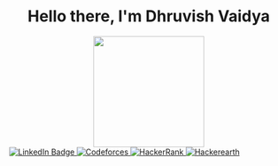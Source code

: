 <div id="header" align="center">
  <h1>Hello there, I'm Dhruvish Vaidya </h1>
  <img src="https://img.stablecog.com/insecure/1920w/aHR0cHM6Ly9iLnN0YWJsZWNvZy5jb20vMTg1OGZmMTktMTI4Ny00NWUwLTg5YjEtYzc0ZWUxZjFjYzUzLmpwZWc.webp" width="200" />
</div>

<div id="badges">
  <a href="https://www.linkedin.com/in/dhruvish-vaidya-b5881a153/">
    <img src="https://img.shields.io/badge/LinkedIn-blue?style=for-the-badge&logo=linkedin&logoColor=white" alt="LinkedIn Badge"/>
  </a>
  <a href="https://codeforces.com/profile/dvaidya_rk">
    <img src="https://img.shields.io/badge/Codeforces-white?style=for-the-badge&logo=medium&logoColor=black" alt="Codeforces"/>
  </a>
  <a href="https://www.hackerrank.com/profile/dvaidya0317">
    <img src="https://img.shields.io/badge/HackerRank-navy?style=for-the-badge&logo=tableau&logoColor=white" alt="HackerRank"/>
  </a>
  <a href="https://www.hackerearth.com/@dvaidya17/">
    <img src="https://img.shields.io/badge/Hackerearth-green?style=for-the-badge&logo=tableau&logoColor=black" alt="Hackerearth"/>
  </a>
</div>

